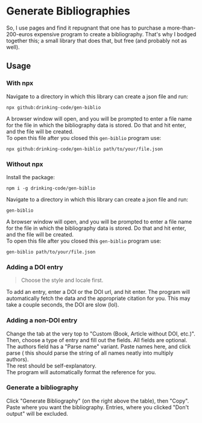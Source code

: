 # Generate Bibliographies

So, I use pages and find it repugnant that one has to purchase a more-than-200-euros expensive program to create a
bibliography. That's why I bodged together this; a small library that does that, but free (and probably not as well).

## Usage

### With npx

Navigate to a directory in which this library can create a json file and run:

```shell
npx github:drinking-code/gen-biblio
```

A browser window will open, and you will be prompted to enter a file name for the file in which the bibliography data is
stored. Do that and hit enter, and the file will be created.  
To open this file after you closed this `gen-biblio` program use:

```shell
npx github:drinking-code/gen-biblio path/to/your/file.json
```

### Without npx

Install the package:

```shell
npm i -g drinking-code/gen-biblio
```

Navigate to a directory in which this library can create a json file and run:

```shell
gen-biblio
```

A browser window will open, and you will be prompted to enter a file name for the file in which the bibliography data is
stored. Do that and hit enter, and the file will be created.  
To open this file after you closed this `gen-biblio` program use:

```shell
gen-biblio path/to/your/file.json
```

### Adding a DOI entry

> Choose the style and locale first.

To add an entry, enter a DOI or the DOI url, and hit enter. The program will automatically fetch the data and the
appropriate citation for you. This may take a couple seconds, the DOI are slow (lol).

### Adding a non-DOI entry

Change the tab at the very top to "Custom (Book, Article without DOI, etc.)". Then, choose a type of entry and fill out
the fields. All fields are optional. The authors field has a "Parse name" variant. Paste names here, and click parse (
this should parse the string of all names neatly into multiply authors).  
The rest should be self-explanatory.  
The program will automatically format the reference for you.

### Generate a bibliography

Click "Generate Bibliography" (on the right above the table), then "Copy". Paste where you want the bibliography.
Entries, where you clicked "Don't output" will be excluded.
